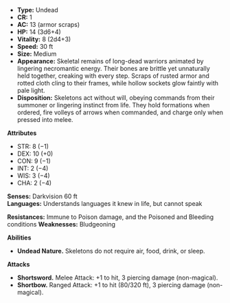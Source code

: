 - **Type:** Undead
- **CR:** 1
- **AC:** 13 (armor scraps)
- **HP:** 14 (3d6+4)
- **Vitality:** 8 (2d4+3)
- **Speed:** 30 ft
- **Size:** Medium
- **Appearance:** Skeletal remains of long-dead warriors animated by lingering necromantic energy. Their bones are brittle yet unnaturally held together, creaking with every step. Scraps of rusted armor and rotted cloth cling to their frames, while hollow sockets glow faintly with pale light.
- **Disposition:** Skeletons act without will, obeying commands from their summoner or lingering instinct from life. They hold formations when ordered, fire volleys of arrows when commanded, and charge only when pressed into melee.

**Attributes**
- STR: 8 (−1)
- DEX: 10 (+0)
- CON: 9 (−1)
- INT: 2 (−4)
- WIS: 3 (−4) 
- CHA: 2 (−4)

**Senses:** Darkvision 60 ft  
**Languages:** Understands languages it knew in life, but cannot speak

**Resistances:** Immune to Poison damage, and the Poisoned and Bleeding conditions
**Weaknesses:** Bludgeoning

**Abilities**
- **Undead Nature.** Skeletons do not require air, food, drink, or sleep.

**Attacks**
- **Shortsword.** Melee Attack: +1 to hit, 3 piercing damage (non-magical).
- **Shortbow.** Ranged Attack: +1 to hit (80/320 ft), 3 piercing damage (non-magical).